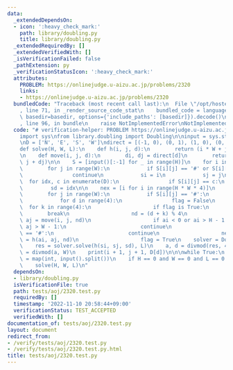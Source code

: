 ```yaml
---
data:
  _extendedDependsOn:
  - icon: ':heavy_check_mark:'
    path: library/doubling.py
    title: library/doubling.py
  _extendedRequiredBy: []
  _extendedVerifiedWith: []
  _isVerificationFailed: false
  _pathExtension: py
  _verificationStatusIcon: ':heavy_check_mark:'
  attributes:
    PROBLEM: https://onlinejudge.u-aizu.ac.jp/problems/2320
    links:
    - https://onlinejudge.u-aizu.ac.jp/problems/2320
  bundledCode: "Traceback (most recent call last):\n  File \"/opt/hostedtoolcache/PyPy/3.7.13/x64/site-packages/onlinejudge_verify/documentation/build.py\"\
    , line 71, in _render_source_code_stat\n    bundled_code = language.bundle(stat.path,\
    \ basedir=basedir, options={'include_paths': [basedir]}).decode()\n  File \"/opt/hostedtoolcache/PyPy/3.7.13/x64/site-packages/onlinejudge_verify/languages/python.py\"\
    , line 96, in bundle\n    raise NotImplementedError\nNotImplementedError\n"
  code: "# verification-helper: PROBLEM https://onlinejudge.u-aizu.ac.jp/problems/2320\n\
    import sys\nfrom library.doubling import Doubling\n\ninput = sys.stdin.readline\n\
    \nD = ['N', 'E', 'S', 'W']\ndirect = [(-1, 0), (0, 1), (1, 0), (0, -1)]\n\n\n\
    def solve(H, W, L):\n    def h(i, j, d):\n        return (i * W + j) * 4 + d\n\
    \n    def move(i, j, d):\n        di, dj = direct[d]\n        return (i + di,\
    \ j + dj)\n\n    S = [input()[:-1] for _ in range(H)]\n    for i in range(H):\n\
    \        for j in range(W):\n            if S[i][j] == '#' or S[i][j] == '.':\n\
    \                continue\n            si = i\n            sj = j\n          \
    \  for idx, c in enumerate(D):\n                if S[i][j] == c:\n           \
    \         sd = idx\n\n    nex = [i for i in range(H * W * 4)]\n    for i in range(H):\n\
    \        for j in range(W):\n            if S[i][j] == '#':\n                continue\n\
    \            for d in range(4):\n                flag = False\n              \
    \  for k in range(4):\n                    if flag is True:\n                \
    \        break\n                    nd = (d + k) % 4\n                    ai,\
    \ aj = move(i, j, nd)\n                    if ai < 0 or ai > H - 1 or aj < 0 or\
    \ aj > W - 1:\n                        continue\n                    if S[ai][aj]\
    \ == '#':\n                        continue\n                    nex[h(i, j, d)]\
    \ = h(ai, aj, nd)\n                    flag = True\n    solver = Doubling(nex)\n\
    \    res = solver.solve(h(si, sj, sd), L)\n    a, d = divmod(res, 4)\n    i, j\
    \ = divmod(a, W)\n    print(i + 1, j + 1, D[d])\n\n\nwhile True:\n    H, W, L\
    \ = map(int, input().split())\n    if H == 0 and W == 0 and L == 0:\n        break\n\
    \    solve(H, W, L)\n"
  dependsOn:
  - library/doubling.py
  isVerificationFile: true
  path: tests/aoj/2320.test.py
  requiredBy: []
  timestamp: '2022-11-10 20:58:44+09:00'
  verificationStatus: TEST_ACCEPTED
  verifiedWith: []
documentation_of: tests/aoj/2320.test.py
layout: document
redirect_from:
- /verify/tests/aoj/2320.test.py
- /verify/tests/aoj/2320.test.py.html
title: tests/aoj/2320.test.py
---
```

